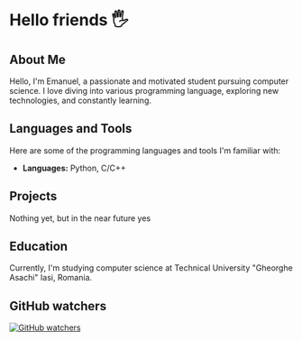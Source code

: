 # Hello friends 🖐️

## About Me
Hello, I'm Emanuel, a passionate and motivated student pursuing computer science. I love diving into various programming language, exploring new technologies, and constantly learning.

## Languages and Tools
Here are some of the programming languages and tools I'm familiar with:
- **Languages:** Python, C/C++

## Projects
Nothing yet, but in the near future yes

## Education
Currently, I'm studying computer science at Technical University "Gheorghe Asachi" Iasi, Romania.

## GitHub watchers
[![GitHub watchers](https://img.shields.io/github/watchers/manuleague/manuleague.js.svg?style=social&label=Watch&maxAge=2592000)](https://GitHub.com/manuleague/manuleague.js/watchers/)
